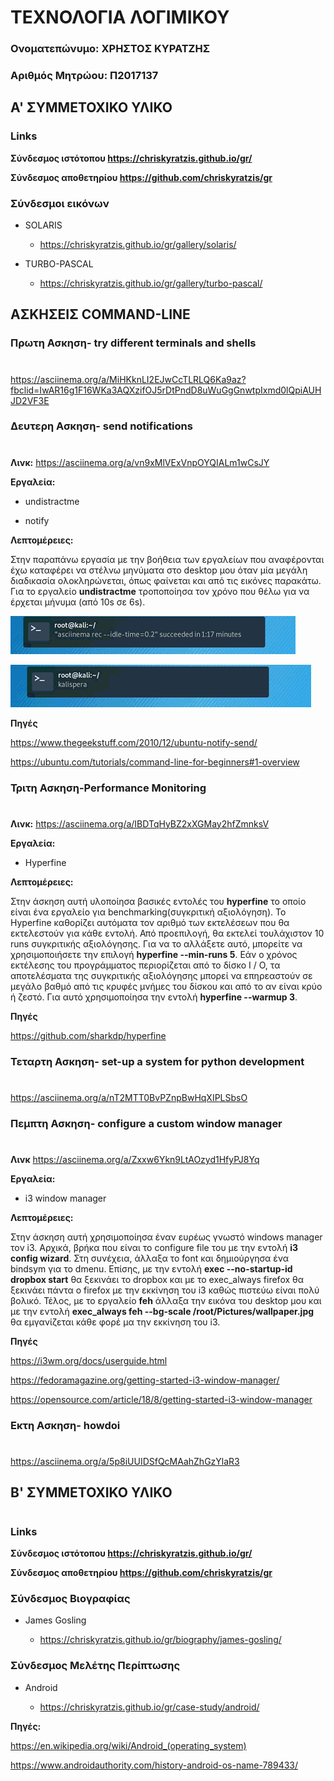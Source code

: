 # ΤΕΧΝΟΛΟΓΙΑ ΛΟΓΙΜΙΚΟΥ

### Ονοματεπώνυμο: ΧΡΗΣΤΟΣ ΚΥΡΑΤΖΗΣ
### Αριθμός Μητρώου: Π2017137


## A' ΣΥΜΜΕΤΟΧΙΚΟ ΥΛΙΚΟ 

### Links

**Σύνδεσμος ιστότοπου https://chriskyratzis.github.io/gr/**

**Σύνδεσμος αποθετηρίου https://github.com/chriskyratzis/gr**


### Σύνδεσμοι εικόνων

* SOLARIS

  * https://chriskyratzis.github.io/gr/gallery/solaris/

* TURBO-PASCAL

  * https://chriskyratzis.github.io/gr/gallery/turbo-pascal/
  

## ΑΣΚΗΣΕΙΣ COMMAND-LINE

### Πρωτη Ασκηση- try different terminals and shells
#
 https://asciinema.org/a/MiHKknLI2EJwCcTLRLQ6Ka9az?fbclid=IwAR16g1F16WKa3AQXzifOJ5rDtPndD8uWuGgGnwtpIxmd0lQpiAUHJD2VF3E
 
 
 ### Δευτερη Ασκηση- send notifications
 #
 **Λινκ:**   https://asciinema.org/a/vn9xMlVExVnpOYQIALm1wCsJY

 **Εργαλεία:**
 
 - undistractme
 
 - notify
 
 **Λεπτομέρειες:**
 
 Στην παραπάνω εργασία με την βοήθεια των εργαλείων που αναφέρονται έχω καταφέρει να στέλνω μηνύματα στο desktop μου όταν μία μεγάλη διαδικασία ολοκληρώνεται, όπως φαίνεται και από τις εικόνες παρακάτω. Για το εργαλείο **undistractme** τροποποίησα τον χρόνο που θέλω για να έρχεται μήνυμα (από 10s σε 6s).
 
![image](notify1.png)

![image](notify2.png)
 
 **Πηγές**
 
 https://www.thegeekstuff.com/2010/12/ubuntu-notify-send/
 
 https://ubuntu.com/tutorials/command-line-for-beginners#1-overview


### Τριτη Ασκηση-Performance Monitoring
#
**Λινκ:**  https://asciinema.org/a/IBDTqHyBZ2xXGMay2hfZmnksV

**Εργαλεία:** 

- Hyperfine

**Λεπτομέρειες:**

Στην άσκηση αυτή υλοποίησα βασικές εντολές του **hyperfine** το οποίο είναι ένα εργαλείο για benchmarking(συγκριτική αξιολόγηση). Το Hyperfine καθορίζει αυτόματα τον αριθμό των εκτελέσεων που θα εκτελεστούν για κάθε εντολή. Από προεπιλογή, θα εκτελεί τουλάχιστον 10 runs συγκριτικής αξιολόγησης. Για να το αλλάξετε αυτό, μπορείτε να χρησιμοποιήσετε την επιλογή **hyperfine --min-runs 5**.
Εάν ο χρόνος εκτέλεσης του προγράμματος περιορίζεται από το δίσκο I / O, τα αποτελέσματα της συγκριτικής αξιολόγησης μπορεί να επηρεαστούν σε μεγάλο βαθμό από τις κρυφές μνήμες του δίσκου και από το αν είναι κρύο ή ζεστό. Για αυτό χρησιμοποίησα την εντολή **hyperfine --warmup 3**.

**Πηγές**

https://github.com/sharkdp/hyperfine


### Τεταρτη Ασκηση- set-up a system for python development
#
https://asciinema.org/a/nT2MTT0BvPZnpBwHqXIPLSbsO

### Πεμπτη Ασκηση- configure a custom window manager
#
**Λινκ**  https://asciinema.org/a/Zxxw6Ykn9LtAOzyd1HfyPJ8Yq

**Εργαλεία:**

- i3 window manager


**Λεπτομέρειες:** 

Στην άσκηση αυτή χρησιμοποίησα έναν ευρέως γνωστό windows manager τον i3. Αρχικά, βρήκα που είναι το configure file του με την εντολή **i3 config wizard**. Στη συνέχεια, άλλαξα το font και δημιούργησα ένα bindsym για το dmenu. Επίσης, με την εντολή **exec --no-startup-id dropbox start** θα ξεκινάει το dropbox και με το exec_always firefox θα ξεκινάει πάντα ο firefox με την εκκίνηση του i3 καθώς πιστεύω είναι πολύ βολικό. Τέλος, με το εργαλείο **feh** άλλαξα την εικόνα του desktop μου και με την εντολή **exec_always feh --bg-scale /root/Pictures/wallpaper.jpg** θα εμγανίζεται κάθε φορέ μα την εκκίνηση του i3.

**Πηγές**

https://i3wm.org/docs/userguide.html

https://fedoramagazine.org/getting-started-i3-window-manager/

https://opensource.com/article/18/8/getting-started-i3-window-manager


### Eκτη Ασκηση- howdoi
#
https://asciinema.org/a/5p8iUUIDSfQcMAahZhGzYlaR3

## Β' ΣΥΜΜΕΤΟΧΙΚΟ ΥΛΙΚΟ 
#
### Links

**Σύνδεσμος ιστότοπου https://chriskyratzis.github.io/gr/**

**Σύνδεσμος αποθετηρίου https://github.com/chriskyratzis/gr**


### Σύνδεσμος Βιογραφίας

* James Gosling

  * https://chriskyratzis.github.io/gr/biography/james-gosling/
  

### Σύνδεσμος Μελέτης Περίπτωσης

* Android

  * https://chriskyratzis.github.io/gr/case-study/android/
  
**Πηγές:**

https://en.wikipedia.org/wiki/Android_(operating_system)

https://www.androidauthority.com/history-android-os-name-789433/







